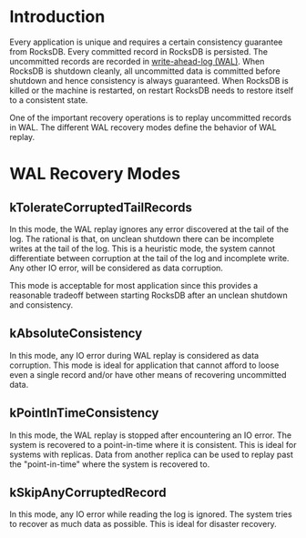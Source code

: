 # Introduction

Every application is unique and requires a certain consistency guarantee from RocksDB. Every committed record in RocksDB is persisted. The uncommitted records are recorded in [write-ahead-log (WAL)](https://github.com/facebook/rocksdb/wiki/Write-Ahead-Log-File-Format). When RocksDB is shutdown cleanly, all uncommitted data is committed before shutdown and hence consistency is always guaranteed. When RocksDB is killed or the machine is restarted, on restart RocksDB needs to restore itself to a consistent state.

One of the important recovery operations is to replay uncommitted records in WAL. The different WAL recovery modes define the behavior of WAL replay. 

# WAL Recovery Modes

## kTolerateCorruptedTailRecords

In this mode, the WAL replay ignores any error discovered at the tail of the log. The rational is that, on unclean shutdown there can be incomplete writes at the tail of the log. This is a heuristic mode, the system cannot differentiate between corruption at the tail of the log and incomplete write. Any other IO error, will be considered as data corruption.

This mode is acceptable for most application since this provides a reasonable tradeoff between starting RocksDB after an unclean shutdown and consistency.

## kAbsoluteConsistency

In this mode, any IO error during WAL replay is considered as data corruption. This mode is ideal for application that cannot afford to loose even a single record and/or have other means of recovering uncommitted data. 

## kPointInTimeConsistency

In this mode, the WAL replay is stopped after encountering an IO error. The system is recovered to a point-in-time where it is consistent. This is ideal for systems with replicas. Data from another replica can be used to replay past the "point-in-time" where the system is recovered to.

## kSkipAnyCorruptedRecord

In this mode, any IO error while reading the log is ignored. The system tries to recover as much data as possible. This is ideal for disaster recovery.